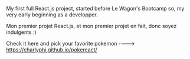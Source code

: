 
My first full React.js project, started before Le Wagon's Bootcamp so, my very early beginning as a developper.

Mon premier projet React.js, et mon premier projet en fait, donc soyez indulgents :)

Check it here and pick your favorite pokemon ----> https://charlyphi.github.io/pokereact/
